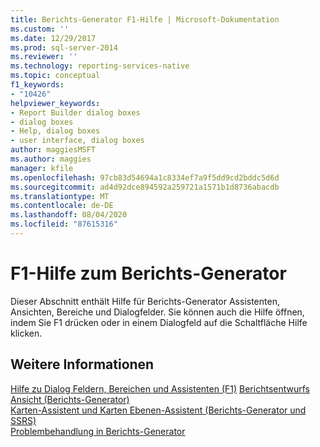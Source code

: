 ```yaml
---
title: Berichts-Generator F1-Hilfe | Microsoft-Dokumentation
ms.custom: ''
ms.date: 12/29/2017
ms.prod: sql-server-2014
ms.reviewer: ''
ms.technology: reporting-services-native
ms.topic: conceptual
f1_keywords:
- "10426"
helpviewer_keywords:
- Report Builder dialog boxes
- dialog boxes
- Help, dialog boxes
- user interface, dialog boxes
author: maggiesMSFT
ms.author: maggies
manager: kfile
ms.openlocfilehash: 97cb83d54694a1c8334ef7a9f5dd9cd2bddc5d6d
ms.sourcegitcommit: ad4d92dce894592a259721a1571b1d8736abacdb
ms.translationtype: MT
ms.contentlocale: de-DE
ms.lasthandoff: 08/04/2020
ms.locfileid: "87615316"
---
```

# <a name="report-builder-f1-help"></a>F1-Hilfe zum Berichts-Generator
  Dieser Abschnitt enthält Hilfe für Berichts-Generator Assistenten, Ansichten, Bereiche und Dialogfelder. Sie können auch die Hilfe öffnen, indem Sie F1 drücken oder in einem Dialogfeld auf die Schaltfläche Hilfe klicken.  
  
## <a name="see-also"></a>Weitere Informationen  
 [Hilfe zu Dialog Feldern, Bereichen und Assistenten (F1)](../report-builder-help-for-dialog-boxes-panes-and-wizards.md) [Berichtsentwurfs Ansicht &#40;Berichts-Generator&#41;](report-design-view-report-builder.md)   
 [Karten-Assistent und Karten Ebenen-Assistent &#40;Berichts-Generator und SSRS&#41;](../report-design/map-wizard-and-map-layer-wizard-report-builder-and-ssrs.md)   
 [Problembehandlung in Berichts-Generator](../troubleshoot-report-builder.md)  
  
  
